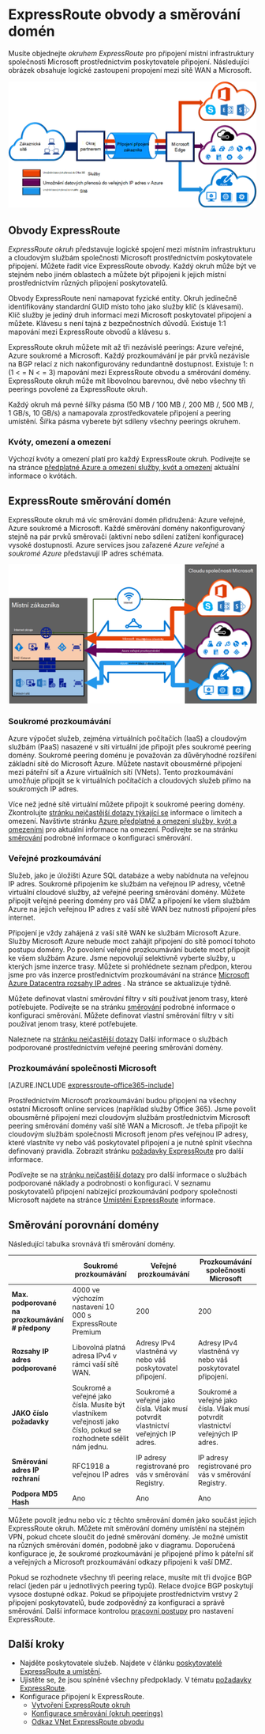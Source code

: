 <properties 
   pageTitle="ExpressRoute obvody a směrování domény | Microsoft Azure"
   description="Tato stránka obsahuje přehled ExpressRoute obvody a směrování domény."
   documentationCenter="na"
   services="expressroute"
   authors="cherylmc"
   manager="carmonm"
   editor=""/>
<tags 
   ms.service="expressroute"
   ms.devlang="na"
   ms.topic="article" 
   ms.tgt_pltfrm="na"
   ms.workload="infrastructure-services" 
   ms.date="10/10/2016"
   ms.author="cherylmc"/>

# <a name="expressroute-circuits-and-routing-domains"></a>ExpressRoute obvody a směrování domén

 Musíte objednejte *okruhem ExpressRoute* pro připojení místní infrastruktury společnosti Microsoft prostřednictvím poskytovatele připojení. Následující obrázek obsahuje logické zastoupení propojení mezi sítě WAN a Microsoft.

![](./media/expressroute-circuit-peerings/expressroute-basic.png)

## <a name="expressroute-circuits"></a>Obvody ExpressRoute

*ExpressRoute okruh* představuje logické spojení mezi místním infrastrukturu a cloudovým službám společnosti Microsoft prostřednictvím poskytovatele připojení. Můžete řadit více ExpressRoute obvody. Každý okruh může být ve stejném nebo jiném oblastech a můžete být připojeni k jejich místní prostřednictvím různých připojení poskytovatelů. 

Obvody ExpressRoute není namapovat fyzické entity. Okruh jedinečně identifikovány standardní GUID místo toho jako služby klíč (s klávesami). Klíč služby je jediný druh informací mezi Microsoft poskytovatel připojení a můžete. Klávesu s není tajná z bezpečnostních důvodů. Existuje 1:1 mapování mezi ExpressRoute obvodů a klávesu s.

ExpressRoute okruh můžete mít až tři nezávislé peerings: Azure veřejné, Azure soukromé a Microsoft. Každý prozkoumávání je pár prvků nezávisle na BGP relací z nich nakonfigurovány redundantně dostupnost. Existuje 1: n (1 < = N < = 3) mapování mezi ExpressRoute obvodu a směrování domény. ExpressRoute okruh může mít libovolnou barevnou, dvě nebo všechny tři peerings povolené za ExpressRoute okruh.
 
Každý okruh má pevné šířky pásma (50 MB / 100 MB /, 200 MB /, 500 MB /, 1 GB/s, 10 GB/s) a namapovala zprostředkovatele připojení a peering umístění. Šířka pásma vyberete být sdíleny všechny peerings okruhem. 

### <a name="quotas-limits-and-limitations"></a>Kvóty, omezení a omezení

Výchozí kvóty a omezení platí pro každý ExpressRoute okruh. Podívejte se na stránce [předplatné Azure a omezení služby, kvót a omezení](../azure-subscription-service-limits.md) aktuální informace o kvótách.

## <a name="expressroute-routing-domains"></a>ExpressRoute směrování domén

ExpressRoute okruh má víc směrování domén přidružená: Azure veřejné, Azure soukromé a Microsoft. Každé směrování domény nakonfigurovaný stejně na pár prvků směrovači (aktivní nebo sdílení zatížení konfigurace) vysoké dostupnosti. Azure services jsou zařazené *Azure veřejné* a *soukromé Azure* představují IP adres schémata.


![](./media/expressroute-circuit-peerings/expressroute-peerings.png)


### <a name="private-peering"></a>Soukromé prozkoumávání

Azure výpočet služeb, zejména virtuálních počítačích (IaaS) a cloudovým službám (PaaS) nasazené v síti virtuální jde připojit přes soukromé peering domény. Soukromé peering doménu je považován za důvěryhodné rozšíření základní sítě do Microsoft Azure. Můžete nastavit obousměrné připojení mezi páteřní síť a Azure virtuálních sítí (VNets). Tento prozkoumávání umožňuje připojit se k virtuálních počítačích a cloudových služeb přímo na soukromých IP adres.  

Více než jedné sítě virtuální můžete připojit k soukromé peering domény. Zkontrolujte [stránku nejčastější dotazy týkající se](expressroute-faqs.md) informace o limitech a omezení. Navštivte stránku [Azure předplatné a omezení služby, kvót a omezeními](../azure-subscription-service-limits.md) pro aktuální informace na omezení.  Podívejte se na stránku [směrování](expressroute-routing.md) podrobné informace o konfiguraci směrování.

### <a name="public-peering"></a>Veřejné prozkoumávání

Služeb, jako je úložišti Azure SQL databáze a weby nabídnuta na veřejnou IP adres. Soukromé připojením ke službám na veřejnou IP adresy, včetně virtuální cloudové služby, až veřejné peering směrování domény. Můžete připojit veřejné peering domény pro váš DMZ a připojení ke všem službám Azure na jejich veřejnou IP adres z vaší sítě WAN bez nutnosti připojení přes internet. 

Připojení je vždy zahájená z vaší sítě WAN ke službám Microsoft Azure. Služby Microsoft Azure nebude moct zahájit připojení do sítě pomocí tohoto postupu domény. Po povolení veřejné prozkoumávání budete moct připojit ke všem službám Azure. Jsme nepovolují selektivně vyberte služby, u kterých jsme inzerce trasy. Můžete si prohlédnete seznam předpon, kterou jsme pro vás inzerce prostřednictvím prozkoumávání na stránce [Microsoft Azure Datacentra rozsahy IP adres](http://www.microsoft.com/download/details.aspx?id=41653) . Na stránce se aktualizuje týdně.

Můžete definovat vlastní směrování filtry v síti používat jenom trasy, které potřebujete. Podívejte se na stránku [směrování](expressroute-routing.md) podrobné informace o konfiguraci směrování. Můžete definovat vlastní směrování filtry v síti používat jenom trasy, které potřebujete. 

Naleznete na [stránku nejčastější dotazy](expressroute-faqs.md) Další informace o službách podporované prostřednictvím veřejné peering směrování domény. 
 
### <a name="microsoft-peering"></a>Prozkoumávání společnosti Microsoft

[AZURE.INCLUDE [expressroute-office365-include](../../includes/expressroute-office365-include.md)]

Prostřednictvím Microsoft prozkoumávání budou připojení na všechny ostatní Microsoft online services (například služby Office 365). Jsme povolit obousměrné připojení mezi cloudovým službám prostřednictvím Microsoft peering směrování domény vaší sítě WAN a Microsoft. Je třeba připojit ke cloudovým službám společnosti Microsoft jenom přes veřejnou IP adresy, které vlastníte vy nebo váš poskytovatel připojení a je nutné splnit všechna definovaný pravidla. Zobrazit stránku [požadavky ExpressRoute](expressroute-prerequisites.md) pro další informace.

Podívejte se na [stránku nejčastější dotazy](expressroute-faqs.md) pro další informace o službách podporované náklady a podrobnosti o konfiguraci. V seznamu poskytovatelů připojení nabízející prozkoumávání podpory společnosti Microsoft najdete na stránce [Umístění ExpressRoute](expressroute-locations.md) informace.

## <a name="routing-domain-comparison"></a>Směrování porovnání domény

Následující tabulka srovnává tři směrování domény.

||**Soukromé prozkoumávání**|**Veřejné prozkoumávání**|**Prozkoumávání společnosti Microsoft**|
|---|---|---|---|
|**Max. podporované na prozkoumávání # předpony**|4000 ve výchozím nastavení 10 000 s ExpressRoute Premium|200|200|
|**Rozsahy IP adres podporované**|Libovolná platná adresa IPv4 v rámci vaší sítě WAN.|Adresy IPv4 vlastněná vy nebo váš poskytovatel připojení.|Adresy IPv4 vlastněná vy nebo váš poskytovatel připojení.|
|**JAKO číslo požadavky**|Soukromé a veřejné jako čísla. Musíte být vlastníkem veřejnosti jako číslo, pokud se rozhodnete sdělit nám jednu. | Soukromé a veřejné jako čísla. Však musí potvrdit vlastnictví veřejných IP adres.| Soukromé a veřejné jako čísla. Však musí potvrdit vlastnictví veřejných IP adres.|
|**Směrování adres IP rozhraní**|RFC1918 a veřejnou IP adres|IP adresy registrované pro vás v směrování Registry.| IP adresy registrované pro vás v směrování Registry.|
|**Podpora MD5 Hash**| Ano|Ano|Ano|

Můžete povolit jednu nebo víc z těchto směrování domén jako součást jejich ExpressRoute okruh. Můžete mít směrování domény umístění na stejném VPN, pokud chcete sloučit do jedné směrování domény. Je možné umístit na různých směrování domén, podobně jako v diagramu. Doporučená konfigurace je, že soukromé prozkoumávání je připojené přímo k páteřní síť a veřejných a Microsoft prozkoumávání odkazy připojeni k vaší DMZ.
 
Pokud se rozhodnete všechny tři peering relace, musíte mít tři dvojice BGP relací (jeden pár u jednotlivých peering typů). Relace dvojice BGP poskytují vysoce dostupné odkaz. Pokud se připojujete prostřednictvím vrstvy 2 připojení poskytovatelů, bude zodpovědný za konfiguraci a správě směrování. Další informace kontrolou [pracovní postupy](expressroute-workflows.md) pro nastavení ExpressRoute.

## <a name="next-steps"></a>Další kroky

- Najděte poskytovatele služeb. Najdete v článku [poskytovatelé ExpressRoute a umístění](expressroute-locations.md).
- Ujistěte se, že jsou splněné všechny předpoklady. V tématu [požadavky ExpressRoute](expressroute-prerequisites.md).
- Konfigurace připojení k ExpressRoute.
    - [Vytvoření ExpressRoute okruh](expressroute-howto-circuit-classic.md)
    - [Konfigurace směrování (okruh peerings)](expressroute-howto-routing-classic.md)
    - [Odkaz VNet ExpressRoute obvodu](expressroute-howto-linkvnet-classic.md)
